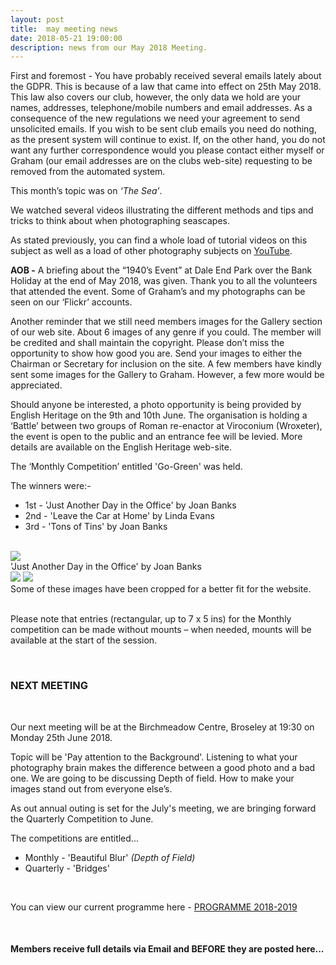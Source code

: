 ```yaml
---
layout: post
title:  may meeting news
date: 2018-05-21 19:00:00
description: news from our May 2018 Meeting.
---
```


First and foremost - You have probably received several emails lately about the GDPR. This is because of a law that came into effect on 25th May 2018. This law also covers our club, however, the only data we hold are your names, addresses, telephone/mobile numbers and email addresses. As a consequence of the new regulations we need your agreement to send unsolicited emails. If you wish to be sent club emails you need do nothing, as the present system will continue to exist. If, on the other hand, you do not want any further correspondence would you please contact either myself or Graham (our email addresses are on the clubs web-site) requesting to be removed from the automated system.

This month’s topic was on <i>‘The Sea’</i>.

We watched several videos illustrating the different methods and tips and tricks to think about when photographing seascapes.

As stated previously, you can find a whole load of tutorial videos on this subject as well as a load of other photography subjects on <a href="https://www.youtube.com/">YouTube</a>.

**AOB -**
A briefing about the “1940’s Event” at Dale End Park over the Bank Holiday at the end of May 2018, was given. Thank you to all the volunteers that attended the event. Some of Graham’s and my photographs can be seen on our ‘Flickr’ accounts. 

Another reminder that we still need members images for the Gallery section of our web site. About 6 images of any genre if you could. The member will be credited and shall maintain the copyright. Please don’t miss the opportunity to show how good you are. Send your images to either the Chairman or Secretary for inclusion on the site. A few members have kindly sent some images for the Gallery to Graham. However, a few more would be appreciated.

Should anyone be interested, a photo opportunity is being provided by English Heritage on the 9th and 10th June. The organisation is holding a ‘Battle’ between two groups of Roman re-enactor at Viroconium (Wroxeter), the event is open to the public and an entrance fee will be levied. More details are available on the English Heritage web-site.

 
The ‘Monthly Competition’ entitled 'Go-Green' was held.

The winners were:-

<ul>
	<li>1st - 'Just Another Day in the Office' by Joan Banks</li>
	<li>2nd - 'Leave the Car at Home' by Linda Evans</li>
	<li>3rd - 'Tons of Tins' by Joan Banks</li>
</ul>

<br>

<div class="img_row">
	<img class="col three" src="{{ site.baseurl }}/assets/img/Another_Day_In_The_Office.jpg">
</div>
<div class="col three caption">
	'Just Another Day in the Office' by Joan Banks
</div>

<div class="img_row">
	<img class="col two" src="{{ site.baseurl }}/assets/img/Leave_The_Car_At_Home.jpg">
	<img class="col one" src="{{ site.baseurl }}/assets/img/Tons_Of_Tins.jpg">
</div>
<div class="col three caption">
	Some of these images have been cropped for a better fit for the website.
</div>

<br>

Please note that entries (rectangular, up to 7 x 5 ins) for the Monthly competition can be made without mounts – when needed, mounts will be available at the start of the session. 

<br>


### NEXT MEETING
<br>

Our next meeting will be at the Birchmeadow Centre, Broseley at 19:30 on Monday 25th June 2018. 

Topic will be 'Pay attention to the Background'. Listening to what your photography brain makes the difference between a good photo and a bad one. We are going to be discussing Depth of field. How to make your images stand out from everyone else’s.

As out annual outing is set for the July's meeting, we are bringing forward the Quarterly Competition to June.

The competitions are entitled...
<ul>
<li>Monthly - 'Beautiful Blur' <i>(Depth of Field)</i></li>
<li>Quarterly - 'Bridges'</li>
</ul>

<br>

You can view our current programme here - <a href="{{ site.baseurl }}/programme/2018-02-01-Forward-Programme-2018-2019">PROGRAMME 2018-2019</a>

<br>

#### Members receive full details via Email and BEFORE they are posted here...

<br>